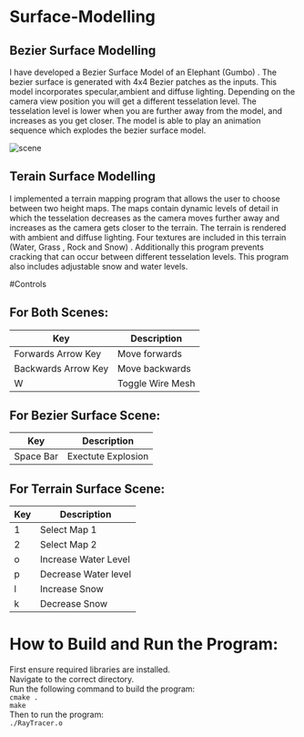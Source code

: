 # Surface-Modelling

## Bezier Surface Modelling
I have developed a Bezier Surface Model of an Elephant (Gumbo) .
The bezier surface is generated with 4x4 Bezier patches as the inputs. This model incorporates
specular,ambient and diffuse lighting. Depending on the camera view position you will get a
different tesselation level. The tesselation level is lower when you are further away from the
model, and increases as you get closer. The model is able to play an animation sequence which
explodes the bezier surface model.

![scene](/images/raytracer.png) 
  
## Terain Surface Modelling
I implemented a terrain mapping program that allows the user to
choose between two height maps. The maps contain dynamic levels of detail in which the
tesselation decreases as the camera moves further away and increases as the camera gets closer
to the terrain. The terrain is rendered with ambient and diffuse lighting. Four textures are
included in this terrain (Water, Grass , Rock and Snow) . Additionally this program prevents
cracking that can occur between different tesselation levels. This program also includes
adjustable snow and water levels.

#Controls 
## For Both Scenes:
Key | Description
------------ | -------------
Forwards Arrow Key | Move forwards
Backwards Arrow Key | Move backwards
W | Toggle Wire Mesh

## For Bezier Surface Scene:
Key | Description
------------ | -------------
Space Bar | Exectute Explosion

## For Terrain Surface Scene:
Key | Description
------------ | -------------
1 | Select Map 1
2 | Select Map 2
o | Increase Water Level
p | Decrease Water level
l | Increase Snow
k | Decrease Snow

# How to Build and Run the Program:
First ensure required libraries are installed.\
Navigate to the correct directory.\
Run the following command to build the program:\
```cmake .``` \
```make``` \
Then to run the program:\
```./RayTracer.o``` 

